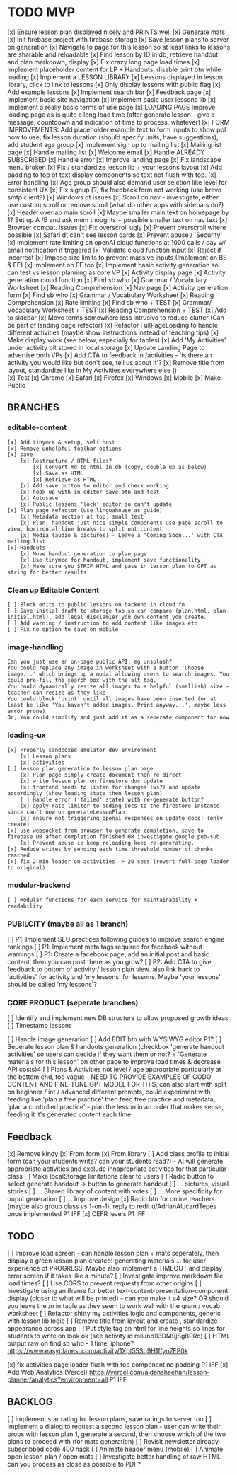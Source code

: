# TODO MVP

[x] Ensure lesson plan displayed nicely and PRINTS well
[x] Generate mats
[x] Init firebase project with firebase storage
    [x] Save lesson plans to server on generation
    [x] Navigate to page for this lesson so at least links to lessons are sharable and reloadable
        [x] Find lesson by ID in db, retrieve handout and plan markdown, display
            [x] Fix crazy long page load times
                [x] Implement placeholder content for LP + Handouts, disable print btn while loading
[x] Implement a LESSON LIBRARY
    [x] Lessons displayed in lesson library, click to link to lessons
    [x] Only display lessons with public flag
    [x] Add example lessons
    [x] Implement search bar
[x] Feedback page
[x] Implement basic site navigation
[x] Implement basic user lessons lib
[x] Implement a really basic terms of use page
[x] LOADING PAGE Improve loading page as is quite a long load time (after generate lesson - give a message,  countdown and indication of time to process, whatever)
[x] FORM IMPROVEMENTS: Add placeholder example text to form inputs to show ppl how to use, fix lesson duration (should specify units, have suggestions), add student age group
[x] Implement sign up to mailing list
    [x] Mailing list page
    [x] Handle mailing list
    [x] Welcome email
    [x] Handle ALREADY SUBSCRIBED
    [x] Handle error
[x] Improve landing page
[x] Fix landscape menu broken
[x] Fix / standardize lesson lib + your lessons layout
[x] Add padding to top of text display components so text not flush with top.
[x] Error handling
[x] Age group should also demand user selction like level for consistent UX
[x] Fix signup
[?] fix feedback form not working (use brevo smtp client?)
[x] Windows dt issues
    [x] Scroll on nav - investigate, either use custom scroll or remove scroll (what do other apps with sidebars do?)
    [x] Header overlap main scroll
    [x] Maybe smaller main text on  homepage by 1? Set up A /B and ask mum thoughts + possible smaller text on nav text
[x] Browser compat. issues
    [x] Fix overscroll ugly
    [x] Prevent overscroll where possible
    [x] Safari dt can't see lesson cards
[x] Prevent abuse / 'Security'
    [x] Implement rate limiting on openAI cloud functions at 1000 calls / day w/ email notification if triggered
    [x] Validate cloud function input
        [x] Reject if incorrect
        [x] Impose size limits to prevent massive inputs (Implement on BE & FE) 
        [x] Implement on FE too
[x] Implement basic activity generation so can test vs lesson planning as core VP
    [x] Activity display page
    [x] Activity generation cloud function
        [x] Find sb who
        [x] Grammar / Vocabulary Worksheet
        [x] Reading Comprehension
    [x] Nav page
    [x] Activity generation form
        [x] Find sb who
        [x] Grammar / Vocabulary Worksheet
        [x] Reading Comprehension
    [x] Rate limiting
        [x] Find sb who + TEST
        [x] Grammar/ Vocabulary Worksheet + TEST
        [x] Reading Comprehension + TEST
    [x] Add to sidebar
    [x] Move terms somewhere less intrusive to reduce clutter (Can be part of landing page refactor)
    [x] Refactor FullPageLoading to handle different activities (maybe show instructions instead of teaching tips)
    [x] Make display work (see below, especially for tables)
    [x] Add 'My Activities' under activity bit stored in local storage
    [x] Update Landing Page to advertise both VPs
    [x] Add CTA to feedback in /activities - 'is there an activity you would like but don't see, tell us about it'?
[x] Remove title from layout, standardize like in My Activities everywhere else (<TitleComponent>)\
[x] Test
    [x] Chrome
    [x] Safari
    [x] Firefox
    [x] Windows
    [x] Mobile
[x] Make Public

## BRANCHES
### editable-content
    [x] Add tinymce & setup, self host
    [x] Remove unhelpful toolbar options
    [x] save
        [x] Restructure / HTML files?
            [x] Convert md to html in db (copy, double up as below)
            [x] Save as HTML
            [x] Retrieve as HTML
        [x] Add save button to editor and check working
        [x] hook up with in editor save btn and test
        [x] Autosave
        [x] Public lessons 'lock' editor so can't update
    [x] Plan page refactor (use linguahouse as guide)
        [x] Metadata section at top, small text
        [x] Plan, handout just nice simple components use page scroll to view, horizontal line breaks to split out content
        [x] Media (audio & pictures) - Leave a 'Coming Soon...' with CTA mailing list
    [x] Handouts
        [x] Move handout generation to plan page
        [x] Use tinymce for handout, implement save functionality
        [x] Make sure you STRIP HTML and pass in lesson plan to GPT as string for better results

### Clean up Editable Content
    [ ] Block edits to public lessons on backend in cloud fn
    [ ] Save initial draft to storage too so can compare (plan.html, plan-initial.html), add legal disclamier you own content you create.
    [ ] Add warning / instruction to add content like images etc
    [ ] Fix no option to save on mobile

### image-handling
    Can you just use an on-page public API, eg unsplash?
    You could replace any image in worksheet with a button 'Choose image...' which brings up a modal allowing users to search images. You could pre-fill the search box with the alt tag.
    You could dynamically resize all images to a helpful (smallish) size - teacher can resize as they like
    You could block 'print' until all images have been inserted (or at least be like 'You haven't added images. Print anyway...', maybe less error prone)
    Or, You could simplify and just add it as a seperate component for now

### loading-ux
    [x] Properly sandboxed emulator dev environment
        [x] Lesson plans
        [x] activities
    [ ] lesson plan generation to lesson plan page
        [x] Plan page simply create document then re-direct
        [x] write lesson plan on firestore doc update
        [x] frontend needs to listen for changes (ws?) and update accordingly (show loading state then lesson plan)
        [ ] Handle error ('failed' state) with re-generate button?
        [x] apply rate limiter to adding docs to the firestore instance since can't now on generateLessonPlan
        [x] ensure not triggering openai responses on update docs! (only create)
    [x] use websocket from browser to generate completion, save to firebase DB after completion finished OR investigate google pub-sub
        [x] Prevent abuse ie keep reloading keep re-generating. 
    [x] Reduce writes by sending each time threshold number of chunks reached
    [x] fix 2 min loader on activities -> 20 secs (revert full page loader to original)

### modular-backend
    [ ] Modular functions for each service for maintainability + readability

### PUBILCITY (maybe all as 1 branch)
[ ] P1: Implement SEO practices following guides to improve search engine rankings
[ ] P1: Implement meta tags required for facebook without warnings
[ ] P1: Create a facebook page, add an initial post and basic content, then you can post there as you grow?
[ ] P2: Add CTA to give feedback to bottom of activity / lesson plan view. also link back to 'activities' for activity and 'my lessons' for lessons. Maybe 'your lessons' should be called 'my lessons'?

### CORE PRODUCT (seperate branches)
[ ] Identify and implement new DB structure to allow proposed growth ideas
    [ ] Timestamp lessons

[ ] Handle image generation 
[ ] Add EDIT btn with WYSIWYG editor P1?
[ ] Seperate lesson plan & handouts generation (checkbox 'generate handout activities' so users can decide if they want them or not? + 'Generate materials for this lesson' on other page to improve load times & decrease API costs)4
[ ] Plans & Activities not level / age appropriate particularly at the bottom end, too vague - NEED TO PROVIDE EXAMPLES OF GODO CONTENT AND FINE-TUNE GPT MODEL FOR THIS, can also start with split on beginner / int / advanced different prompts, could experiment with feeding like 'plan a free practice' then feed free practice and metadata, 'plan a controlled practice' - plan the lesson in an order that makes sense, feeding it it's generated content each time

## Feedback
[x] Remove kindy
    [x] From form
    [x] From library
[ ] Add class profile to initial form (can your students write? can your students read?) - AI will generate appropriate activities and exclude innapropriate activities for that particular class
[ ] Make localStorage limitations clear to users
[ ] Radio button to select generate handout -> button to generate handout
[ ] ... pictures, visual stories
[ ] ... Shared library of content with votes
[ ] ... More specificity for ouput generation
[ ] ... Improve design
[x] Radio btn for online teachers (maybe also group class vs 1-on-1), reply to redit u/AdrianAlucardTepes once implemented P1 IFF
[x] CEFR levels P1 IFF

## TODO
[ ] Improve load screen - can handle lesson plan + mats seperately, then display a green lesson plan created! generating materials ... for user experience of PROGRESS. Maybe also implement a TIMEOUT and display error screen if it takes like a minute?
[ ] Investigate improve markdown file load times?
[ ] Use CORS to prevent requests from other origins
[ ] Investigate using an iframe for better text-content-presentation-component display (closer to what will be printed) - can you make it a4 size? OR should you leave the /n in table as they seem to work well with the gram / vocab worksheet
[ ] Refactor shitty my activities logic and components, generic with lesson lib logic
[ ] Remove title from layout and create <TitleComponent>, standardize appearance across app
[ ] Put style tag on html for line heights so lines for students to write on look ok (see activity id rsilJnb1l3DM9jSgBPRo)
[ ] HTML output raw on find sb who - 1 time, iphone? https://www.easyplanesl.com/activity/1Xpt55Sq9H1ffyn7FP0k

[x] fix activities page loader flush with top component no padding P1 IFF
[x] Add Web Analytics (Vercel) https://vercel.com/aidansheehan/lesson-planner/analytics?environment=all P1 IFF


## BACKLOG
[ ] Implement star rating for lesson plans, save ratings to server too
[ ] Implement a dialog to request a second lesson plan - user can write their probs with lesson plan 1, generate a second, then choose which of the two plans to proceed with (for mats generation)
[ ] Revisit newsletter already subscribbed code 400 hack
[ ] Animate header menu (mobile)
[ ] Animate open lesson plan / open mats
[ ] Investigate better handling of raw HTML - can you process as close as possible to PDF?